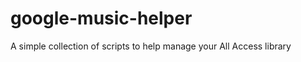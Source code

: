 google-music-helper
===================

A simple collection of scripts to help manage your All Access library
